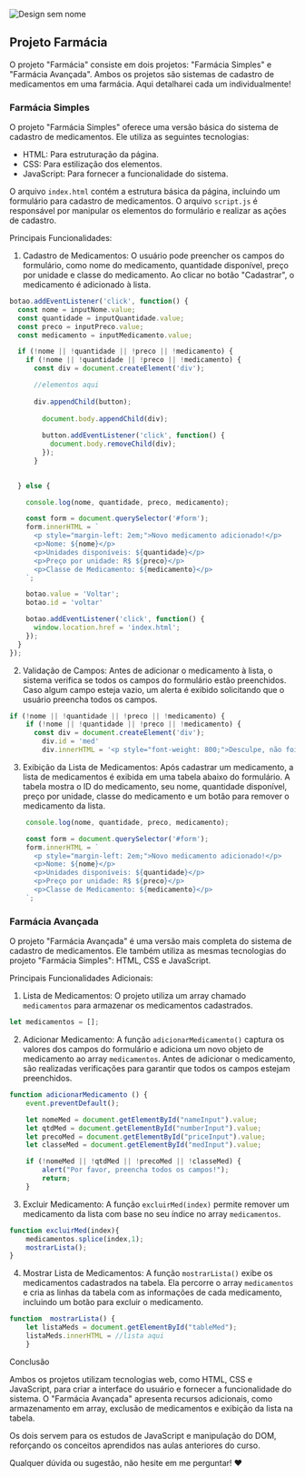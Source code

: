 ![Design sem nome](https://github.com/danibenfica/Projeto-Farmacia-DNC/assets/103818625/ffc94283-c138-4774-9070-f03fc774abb0)

## Projeto Farmácia

O projeto "Farmácia" consiste em dois projetos: "Farmácia Simples" e "Farmácia Avançada". Ambos os projetos são sistemas de cadastro de medicamentos em uma farmácia. Aqui detalharei cada um individualmente!

### Farmácia Simples

O projeto "Farmácia Simples" oferece uma versão básica do sistema de cadastro de medicamentos. Ele utiliza as seguintes tecnologias:

- HTML: Para estruturação da página.
- CSS: Para estilização dos elementos.
- JavaScript: Para fornecer a funcionalidade do sistema.

O arquivo `index.html` contém a estrutura básica da página, incluindo um formulário para cadastro de medicamentos. O arquivo `script.js` é responsável por manipular os elementos do formulário e realizar as ações de cadastro.

Principais Funcionalidades:
1. Cadastro de Medicamentos: O usuário pode preencher os campos do formulário, como nome do medicamento, quantidade disponível, preço por unidade e classe do medicamento. Ao clicar no botão "Cadastrar", o medicamento é adicionado à lista.

```javascript
botao.addEventListener('click', function() {
  const nome = inputNome.value;
  const quantidade = inputQuantidade.value;
  const preco = inputPreco.value;
  const medicamento = inputMedicamento.value;

  if (!nome || !quantidade || !preco || !medicamento) {
    if (!nome || !quantidade || !preco || !medicamento) {
      const div = document.createElement('div');

      //elementos aqui
      
      div.appendChild(button);
      
        document.body.appendChild(div);
      
        button.addEventListener('click', function() {
          document.body.removeChild(div);
        });
      }
      

  } else {

    console.log(nome, quantidade, preco, medicamento);

    const form = document.querySelector('#form');
    form.innerHTML = `
      <p style="margin-left: 2em;">Novo medicamento adicionado!</p>
      <p>Nome: ${nome}</p>
      <p>Unidades disponíveis: ${quantidade}</p>
      <p>Preço por unidade: R$ ${preco}</p>
      <p>Classe de Medicamento: ${medicamento}</p>
    `;

    botao.value = 'Voltar';
    botao.id = 'voltar'

    botao.addEventListener('click', function() {
      window.location.href = 'index.html'; 
    });
  }
});


```

2. Validação de Campos: Antes de adicionar o medicamento à lista, o sistema verifica se todos os campos do formulário estão preenchidos. Caso algum campo esteja vazio, um alerta é exibido solicitando que o usuário preencha todos os campos.
```javascript
if (!nome || !quantidade || !preco || !medicamento) {
    if (!nome || !quantidade || !preco || !medicamento) {
      const div = document.createElement('div');
        div.id = 'med'
        div.innerHTML = '<p style="font-weight: 800;">Desculpe, não foi possível concluir o cadastro.</p><p style="margin-top: 2em;">Você precisa preencher todos os campos para cadastrar o medicamento.</p>';}}
```

3. Exibição da Lista de Medicamentos: Após cadastrar um medicamento, a lista de medicamentos é exibida em uma tabela abaixo do formulário. A tabela mostra o ID do medicamento, seu nome, quantidade disponível, preço por unidade, classe do medicamento e um botão para remover o medicamento da lista.
```javascript
    console.log(nome, quantidade, preco, medicamento);

    const form = document.querySelector('#form');
    form.innerHTML = `
      <p style="margin-left: 2em;">Novo medicamento adicionado!</p>
      <p>Nome: ${nome}</p>
      <p>Unidades disponíveis: ${quantidade}</p>
      <p>Preço por unidade: R$ ${preco}</p>
      <p>Classe de Medicamento: ${medicamento}</p>
    `;

```

### Farmácia Avançada

O projeto "Farmácia Avançada" é uma versão mais completa do sistema de cadastro de medicamentos. Ele também utiliza as mesmas tecnologias do projeto "Farmácia Simples": HTML, CSS e JavaScript.


Principais Funcionalidades Adicionais:
1. Lista de Medicamentos: O projeto utiliza um array chamado `medicamentos` para armazenar os medicamentos cadastrados.
```javascript
let medicamentos = [];
```

2. Adicionar Medicamento: A função `adicionarMedicamento()` captura os valores dos campos do formulário e adiciona um novo objeto de medicamento ao array `medicamentos`. Antes de adicionar o medicamento, são realizadas verificações para garantir que todos os campos estejam preenchidos.
```javascript
function adicionarMedicamento () {
    event.preventDefault();

    let nomeMed = document.getElementById("nameInput").value;
    let qtdMed = document.getElementById("numberInput").value;
    let precoMed = document.getElementById("priceInput").value;
    let classeMed = document.getElementById("medInput").value;

    if (!nomeMed || !qtdMed || !precoMed || !classeMed) {
        alert("Por favor, preencha todos os campos!");
        return;
    }
```

3. Excluir Medicamento: A função `excluirMed(index)` permite remover um medicamento da lista com base no seu índice no array `medicamentos`.
```javascript
function excluirMed(index){
    medicamentos.splice(index,1);
    mostrarLista();
}
```

4. Mostrar Lista de Medicamentos: A função `mostrarLista()` exibe os medicamentos cadastrados na tabela. Ela percorre o array `medicamentos` e cria as linhas da tabela com as informações de cada medicamento, incluindo um botão para excluir o medicamento.
```javascript
function  mostrarLista() {
    let listaMeds = document.getElementById("tableMed");
    listaMeds.innerHTML = //lista aqui
    }
```

Conclusão

Ambos os projetos utilizam tecnologias web, como HTML, CSS e JavaScript, para criar a interface do usuário e fornecer a funcionalidade do sistema. O "Farmácia Avançada" apresenta recursos adicionais, como armazenamento em array, exclusão de medicamentos e exibição da lista na tabela.

Os dois servem para os estudos de JavaScript e manipulação do DOM, reforçando os conceitos aprendidos nas aulas anteriores do curso.

Qualquer dúvida ou sugestão, não hesite em me perguntar! :heart: